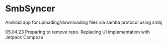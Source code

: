 # SmbSyncer
Android app for uploading/downloading files via samba protocol using smbj

05.04.23
Preparing to remove repo. Replacing UI implementation with Jetpack Compose
